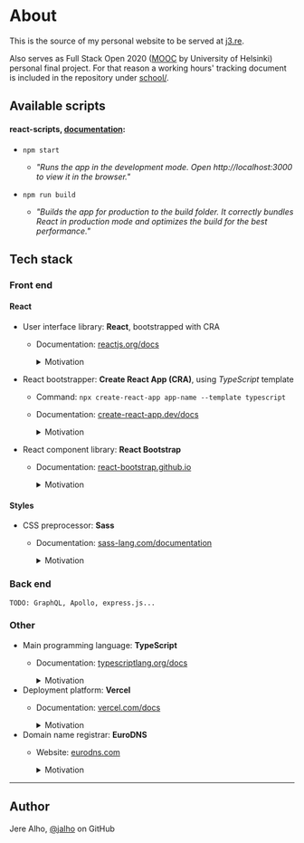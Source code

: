 # About

This is the source of my personal website to be served at [j3.re](j3.re).

Also serves as Full Stack Open 2020 ([MOOC](https://fullstackopen.com/) by University of Helsinki) personal final project. For that reason a working hours' tracking document is included in the repository under [school/](https://github.com/jalho/j3.re/blob/master/school/Työaikakirjanpito.md).

## Available scripts

#### react-scripts, [documentation](https://create-react-app.dev/docs/available-scripts/):

* `npm start`

  * *"Runs the app in the development mode. Open http://localhost:3000 to view it in the browser."*
  
* `npm run build`

  * *"Builds the app for production to the build folder. It correctly bundles React in production mode and optimizes the build for the best performance."*

## Tech stack

### Front end

#### React

* User interface library: **React**, bootstrapped with CRA
  * Documentation: [reactjs.org/docs](https://reactjs.org/docs/react-api.html)
    <details>
      <summary>Motivation</summary>

      Full Stack Open 2020, popularity and the fact that it's the only one I know at the time of writing.
    </details>

* React bootstrapper: **Create React App (CRA)**, using *TypeScript* template
  * Command: `npx create-react-app app-name --template typescript`
  * Documentation: [create-react-app.dev/docs](https://create-react-app.dev/docs/getting-started)
    <details>
      <summary>Motivation</summary>

      Officially supported default. No extra requirements in mind at the time of initialization.
    </details>

* React component library: **React Bootstrap**
  * Documentation: [react-bootstrap.github.io](https://react-bootstrap.github.io/)
    <details>
      <summary>Motivation</summary>

      Popularity, age (battle tested), mobile friendliness. Use of *Sass* (as of version 4).
    </details>

#### Styles

* CSS preprocessor: **Sass**
  * Documentation: [sass-lang.com/documentation](https://sass-lang.com/documentation)
    <details>
      <summary>Motivation</summary>

      Popularity, exposure.
    </details>

### Back end

`TODO: GraphQL, Apollo, express.js...`

### Other

* Main programming language: **TypeScript**
  * Documentation: [typescriptlang.org/docs](https://www.typescriptlang.org/docs/home.html)
    <details>
      <summary>Motivation</summary>

      More similarity to previous languages I've programmed with (Java and C) when compared to the other option, JavaScript. Enforced typing supports my desire of documenting well.
    </details>
* Deployment platform: **Vercel**
  * Documentation: [vercel.com/docs](https://vercel.com/docs)
    <details>
      <summary>Motivation</summary>

      Exposure, a friend uses it in his projects. Nothing more to it really, just had to pick one.
    </details>
* Domain name registrar: **EuroDNS**
  * Website: [eurodns.com](https://www.eurodns.com/)
    <details>
      <summary>Motivation</summary>

      The first one I came across on AFNIC's (the registry in charge of my desired `.re` top level domain) listing that had their site available in English. The company and their service didn't seem suspicious, and they kindly made my special case `j3.re` available upon my request via email, as initially their (and many other registrars' I checked) search didn't support the edge case 2 character domains like mine, that I still knew was technically allowed with `.re` as long as there's one letter and one number.
    </details>

---

## Author

Jere Alho, [@jalho](https://github.com/jalho) on GitHub
